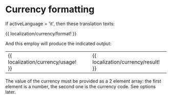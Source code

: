<!-- ======================================================================
--- Search engine
title:          Currency formatting
keywords:       currency, formatting
description:    Currency formatting using NgTranslation features.
--- Menu system
order:          40
text:           Currency formatting
hidden:         false
umbel:          false
--- Page properties
id:             
document:       
layout:         layout-2-left
$-left:         #side-menu
searchable:     true
--- Side menu
side-menu-root:     /localization
side-menu-header:   Localization
side-menu-top:      
side-menu-depth:    1
======================================================================= -->

# Currency formatting

If activeLanguage = 'it', then these translation texts:

{{ localization/currency/format! }}

And this employ will produce the indicated output:

<table class="splitted">
  <tr>
    <td>{{ localization/currency/usage! }}</td>
    <td>&nbsp;</td>
    <td>{{ localization/currency/result! }}</td>
  </tr>
</table>

The value of the currency must be provided as a 2 element array: the first
element is a number, the second one is the currency code. See options later.
